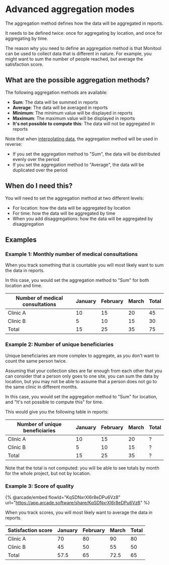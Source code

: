 # Advanced aggregation modes

The aggregation method defines how the data will be aggregated in reports.

It needs to be defined twice: once for aggregating by location, and once for aggregating by time.

The reason why you need to define an aggregation method is that Monitool can be used to collect data that is different in nature. For example, you might want to sum the number of people reached, but average the satisfaction score.

## What are the possible aggregation methods?

The following aggregation methods are available:

- **Sum**: The data will be summed in reports
- **Average**: The data will be averaged in reports
- **Minimum**: The minimum value will be displayed in reports
- **Maximum**: The maximum value will be displayed in reports
- **It's not possible to compute this**: The data will not be aggregated in reports

Note that when [interpolating data](./data-interpolation.md), the aggregation method will be used in reverse:

- If you set the aggregation method to "Sum", the data will be distributed evenly over the period
- If you set the aggregation method to "Average", the data will be duplicated over the period

## When do I need this?

You will need to set the aggregation method at two different levels:

- For location: how the data will be aggregated by location
- For time: how the data will be aggregated by time
- When you add disaggregations: how the data will be aggregated by disaggregation

## Examples

### Example 1: Monthly number of medical consultations

When you track something that is countable you will most likely want to sum the data in reports.

In this case, you would set the aggregation method to "Sum" for both location and time.

| Number of medical consultations | January | February | March | Total |
| ------------------------------- | ------- | -------- | ----- | ----- |
| Clinic A                        | 10      | 15       | 20    | 45    |
| Clinic B                        | 5       | 10       | 15    | 30    |
| Total                           | 15      | 25       | 35    | 75    |

### Example 2: Number of unique beneficiaries

Unique beneficiaries are more complex to aggregate, as you don't want to count the same person twice.

Assuming that your collection sites are far enough from each other that you can consider that a person only goes to one site, you can sum the data by location, but you may not be able to assume that a person does not go to the same clinic in different months.

In this case, you would set the aggregation method to "Sum" for location, and "It's not possible to compute this" for time.

This would give you the following table in reports:

| Number of unique beneficiaries | January | February | March | Total |
| ------------------------------ | ------- | -------- | ----- | ----- |
| Clinic A                       | 10      | 15       | 20    | ?     |
| Clinic B                       | 5       | 10       | 15    | ?     |
| Total                          | 15      | 25       | 35    | ?     |

Note that the total is not computed: you will be able to see totals by month for the whole project, but not by location.

### Example 3: Score of quality

{% @arcade/embed flowId="KqSDNxrXl6r8eDPu6Vz8" url="https://app.arcade.software/share/KqSDNxrXl6r8eDPu6Vz8" %}

When you track scores, you will most likely want to average the data in reports.

| Satisfaction score | January | February | March | Total |
| ------------------ | ------- | -------- | ----- | ----- |
| Clinic A           | 70      | 80       | 90    | 80    |
| Clinic B           | 45      | 50       | 55    | 50    |
| Total              | 57.5    | 65       | 72.5  | 65    |
